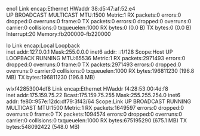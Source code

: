 eno1      Link encap:Ethernet  HWaddr 38:d5:47:af:52:e4  
          UP BROADCAST MULTICAST  MTU:1500  Metric:1
          RX packets:0 errors:0 dropped:0 overruns:0 frame:0
          TX packets:0 errors:0 dropped:0 overruns:0 carrier:0
          collisions:0 txqueuelen:1000 
          RX bytes:0 (0.0 B)  TX bytes:0 (0.0 B)
          Interrupt:20 Memory:fb200000-fb220000 

lo        Link encap:Local Loopback  
          inet addr:127.0.0.1  Mask:255.0.0.0
          inet6 addr: ::1/128 Scope:Host
          UP LOOPBACK RUNNING  MTU:65536  Metric:1
          RX packets:2971493 errors:0 dropped:0 overruns:0 frame:0
          TX packets:2971493 errors:0 dropped:0 overruns:0 carrier:0
          collisions:0 txqueuelen:1000 
          RX bytes:196811230 (196.8 MB)  TX bytes:196811230 (196.8 MB)

wlxf42853004df8 Link encap:Ethernet  HWaddr f4:28:53:00:4d:f8  
          inet addr:175.159.75.22  Bcast:175.159.75.255  Mask:255.255.254.0
          inet6 addr: fe80::957e:12dc:df79:3f43/64 Scope:Link
          UP BROADCAST RUNNING MULTICAST  MTU:1500  Metric:1
          RX packets:1649597 errors:0 dropped:0 overruns:0 frame:0
          TX packets:1094574 errors:0 dropped:0 overruns:0 carrier:0
          collisions:0 txqueuelen:1000 
          RX bytes:675195290 (675.1 MB)  TX bytes:548092422 (548.0 MB)

